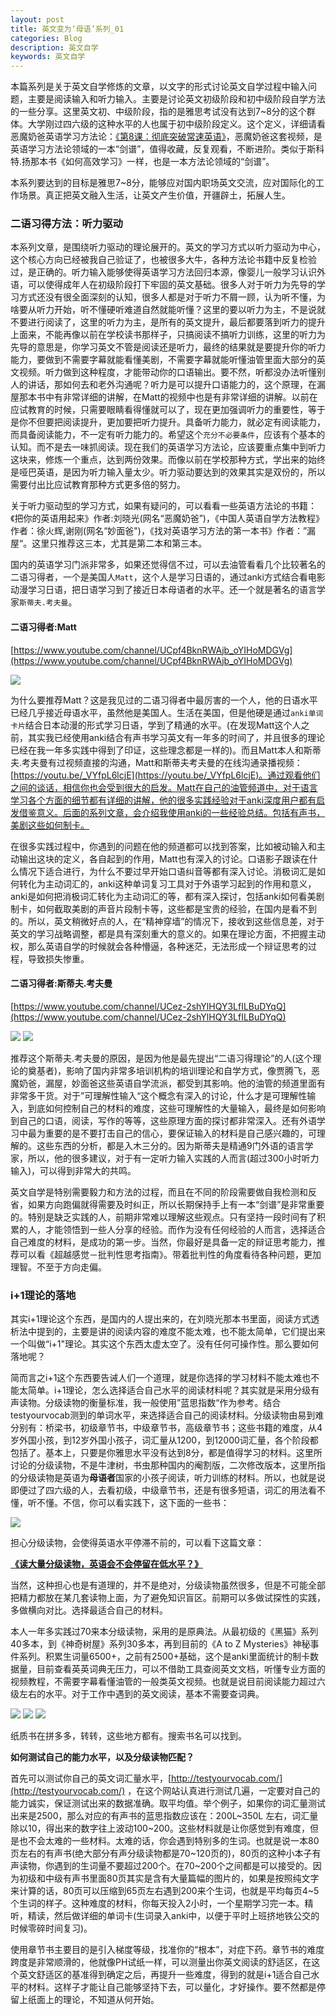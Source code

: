 ```yaml
---
layout: post
title: 英文变为‘母语’系列_01
categories: Blog
description: 英文自学
keywords: 英文自学
---
```


本篇系列是关于英文自学修炼的文章，以文字的形式讨论英文自学过程中输入问题，主要是阅读输入和听力输入。主要是讨论英文初级阶段和初中级阶段自学方法的一些分享。这里英文初、中级阶段，指的是雅思考试没有达到7~8分的这个群体。大学刚过四六级的这种水平的人也属于初中级阶段定义。这个定义，详细请看恶魔奶爸英语学习方法论：[《第8课：彻底突破常速英语》](https://www.bilibili.com/video/BV1jT4y157YT?p=8)，恶魔奶爸这套视频，是英语学习方法论领域的一本“剑谱”，值得收藏，反复观看，不断进阶。类似于斯科特.扬那本书《如何高效学习》一样，也是一本方法论领域的“剑谱”。

本系列要达到的目标是雅思7~8分，能够应对国内职场英文交流，应对国际化的工作场景。真正把英文融入生活，让英文产生价值，开疆辟土，拓展人生。

### 二语习得方法：听力驱动

本系列文章，是围绕听力驱动的理论展开的。英文的学习方式以听力驱动为中心，这个核心方向已经被我自己验证了，也被很多大牛，各种方法论书籍中反复检验过，是正确的。听力输入能够使得英语学习方法回归本源，像婴儿一般学习认识外语，可以使得成年人在初级阶段打下牢固的英文基础。很多人对于听力为先导的学习方式还没有很全面深刻的认知，很多人都是对于听力不屑一顾，认为听不懂，为啥要从听力开始，听不懂硬听难道自然就能听懂？这里的要以听力为主，不是说就不要进行阅读了，这里的听力为主，是所有的英文提升，最后都要落到听力的提升上面来，不能再像以前在学校读书那样子，只搞阅读不搞听力训练，这里的听力为先导的意思是，你学习英文不管是阅读还是听力，最终的结果就是要提升你的听力能力，要做到不需要字幕就能看懂美剧，不需要字幕就能听懂油管里面大部分的英文视频。听力做到这种程度，才能带动你的口语输出。要不然，听都没办法听懂别人的讲话，那如何去和老外沟通呢？听力是可以提升口语能力的，这个原理，在漏屋那本书中有非常详细的讲解，在Matt的视频中也是有非常详细的讲解。以前在应试教育的时候，只需要眼睛看得懂就可以了，现在更加强调听力的重要性，等于是你不但要把阅读提升，更加要把听力提升。具备听力能力，就必定有阅读能力，而具备阅读能力，不一定有听力能力的。希望这个`充分不必要条件`，应该有个基本的认知。而不是去一味抓阅读。现在我们的英语学习方法论，应该要重点集中到听力这块来，修炼一个重点，达到两份效果。而像以前在学校那种方式，学出来的始终是哑巴英语，是因为听力输入量太少。听力驱动要达到的效果其实是双份的，所以需要付出比应试教育那种方式更多倍的努力。

关于听力驱动型的学习方式，如果有疑问的，可以看看一些英语方法论的书籍：《把你的英语用起来》作者:刘晓光(网名“恶魔奶爸”)，《中国人英语自学方法教程》作者：徐火辉,谢刚(网名“妙面爸")，《找对英语学习方法的第一本书》作者：”漏屋“。这里只推荐这三本，尤其是第二本和第三本。

国内的英语学习门派非常多，如果还觉得信不过，可以去油管看看几个比较著名的二语习得者，一个是美国人`Matt`，这个人是学习日语的，通过anki方式结合看电影动漫学习日语，把日语学习到了接近日本母语者的水平。还一个就是著名的语言学家`斯蒂夫.考夫曼`。



#### 二语习得者:Matt

[https://www.youtube.com/channel/UCpf4BknRWAjb_oYIHoMDGVg](https://www.youtube.com/channel/UCpf4BknRWAjb_oYIHoMDGVg)

<img src="https://cs-cn.top//images/posts/matt_japan.png"/>

为什么要推荐Matt？这是我见过的二语习得者中最厉害的一个人，他的日语水平已经几乎接近母语水平，虽然他是美国人。生活在美国，但是他硬是通过`anki单词卡片`结合日本动漫的形式学习日语，学到了精通的水平。(在发现Matt这个人之前，其实我已经使用anki结合有声书学习英文有一年多的时间了，并且很多的理论已经在我一年多实践中得到了印证，这些理念都是一样的)。而且Matt本人和斯蒂夫.考夫曼有过视频直接的沟通，Matt和斯蒂夫考夫曼的在线沟通录播视频：[https://youtu.be/_VYfpL6lcjE](https://youtu.be/_VYfpL6lcjE)。通过观看他们之间的谈话，相信你也会受到很大的启发。Matt在自己的油管频道中，对于语言学习各个方面的细节都有详细的讲解，他的很多实践经验对于anki深度用户都有启发借鉴意义。后面的系列文章，会介绍我使用anki的一些经验总结。包括有声书，美剧这些如何制卡。



在很多实践过程中，你遇到的问题在他的频道都可以找到答案，比如被动输入和主动输出这块的定义，各自起到的作用，Matt也有深入的讨论。口语影子跟读在什么情况下适合进行，为什么不要过早开始口语纠音等都有深入讨论。消极词汇是如何转化为主动词汇的，anki这种单词复习工具对于外语学习起到的作用和意义，anki是如何把消极词汇转化为主动词汇的等，都有深入探讨，包括anki如何看美剧制卡，如何截取美剧的声音片段制卡等，这些都是宝贵的经验，在国内是看不到的。所以，英文稍微好点的人，在“精神穿墙”的情况下，接收到这些信息差，对于英文的学习战略调整，都是具有深刻重大的意义的。如果在理论方面，不把握主动权，那么英语自学的时候就会各种懵逼，各种迷茫，无法形成一个辩证思考的过程，导致损失惨重。



#### 二语习得者:斯蒂夫.考夫曼

[https://www.youtube.com/channel/UCez-2shYlHQY3LfILBuDYqQ](https://www.youtube.com/channel/UCez-2shYlHQY3LfILBuDYqQ)

<img src="https://cs-cn.top//images/posts/steve.kaofuman.png"/>

<img src="https://cs-cn.top//images/posts/steve_kaofmann_youtube.png"/>

推荐这个斯蒂夫.考夫曼的原因，是因为他是最先提出“二语习得理论”的人(这个理论的奠基者)，影响了国内非常多培训机构的培训理论和自学方式，像贾腾飞，恶魔奶爸，漏屋，妙面爸这些英语自学流派，都受到其影响。他的油管的频道里面有非常多干货。对于”可理解性输入“这个概念有深入的讨论，什么才是可理解性输入，到底如何控制自己的材料的难度，这些可理解性的大量输入，最终是如何影响到自己的口语，阅读，写作的等等，这些原理方面的探讨都非常深入。还有外语学习中最为重要的是不要打击自己的信心，要保证输入的材料是自己感兴趣的，可理解的。这些东西的分析，都是入木三分的。因为斯蒂夫是精通9门外语的语言学家，所以，他的很多建议，对于有一定听力输入实践的人而言(超过300小时听力输入)，可以得到非常大的共鸣。

英文自学是特别需要毅力和方法的过程，而且在不同的阶段需要做自我检测和反省，如果方向跑偏就得需要及时纠正，所以长期保持手上有一本“剑谱”是非常重要的。特别是缺乏实践的人，前期非常难以理解这些观点。只有坚持一段时间有了积累的人，才能领悟到一些人分享的经验。而作为没有任何经验的人而言，选择适合自己难度的材料，是成功的第一步。当然，你最好是具备一定的辩证思考能力，推荐可以看《超越感觉－批判性思考指南》。带着批判性的角度看待各种问题，更加理智。不至于方向走偏。



### i+1理论的落地

其实i+1理论这个东西，是国内的人提出来的，在刘晓光那本书里面，阅读方式透析法中提到的，主要是讲的阅读内容的难度不能太难，也不能太简单，它们提出来一个叫做“i+1"理论。其实这个东西太虚太空了。没有任何可操作性。那么要如何落地呢？

简而言之i+1这个东西要告诫人们一个道理，就是你选择的学习材料不能太难也不能太简单。i+1理论，怎么选择适合自己水平的阅读材料呢？其实就是采用分级有声读物。分级读物的衡量标准，我一般使用”蓝思指数“作为参考。结合testyourvocab测到的单词水平，来选择适合自己的阅读材料。分级读物由易到难分别有：桥梁书，初级章节书，中级章节书，高级章节书；这些书籍的难度，从4岁外国小孩，到12岁外国小孩子，词汇量从1200，到12000词汇量，各个阶段都包括了。基本上，只要是你雅思水平没有达到8分，都是值得学习的材料。这里所讨论的分级读物，不是牛津树，书虫那种国内的阉割版，二次修改版本，这里所指的分级读物是英语为**母语者**国家的小孩子阅读，听力训练的材料。所以，也就是说即便过了四六级的人，去看初级，中级章节书，还是有很多短语，词汇的用法看不懂，听不懂。不信，你可以看实践下，这下面的一些书：

<img src="https://cs-cn.top//images/posts/20210713034432.png"/>



担心分级读物，会使得英语水平停滞不前的，可以看下这篇文章：

[**《读大量分级读物，英语会不会停留在低水平？》**](https://mp.weixin.qq.com/s/FMdjiljy0OTTLQXCgHnzJA)

当然，这种担心也是有道理的，并不是绝对，分级读物虽然很多，但是不可能全部把精力都放在某几套读物上面，为了避免知识盲区。前期可以多做试探性的实践，多做横向对比。选择最适合自己的材料。

本人一年多实践过70来本分级读物，采用的是原典法。从最初级的《黑猫》系列40多本，到《神奇树屋》系列30多本，再到目前的《A to Z Mysteries》神秘事件系列。积累生词量6500+，之前有2500+基础，这个是anki里面统计的制卡数据量，目前查看英英词典无压力，可以不借助工具查阅英文文档，听懂专业方面的视频教程，不需要字幕看懂油管的一般类英文视频。也就是说目前阅读能力超过六级左右的水平。对于工作中遇到的英文阅读，基本不需要查词典。

<img src="https://cs-cn.top//images/posts/20210713044529.png"/>

<img src="https://cs-cn.top//images/posts/20210713044608.png"/>

<img src="https://cs-cn.top//images/posts/20210713044649.png"/>

纸质书在拼多多，转转，这些地方都有。搜索书名可以找到。

**如何测试自己的能力水平，以及分级读物匹配？**

首先可以测试你自己的英文词汇量水平，[http://testyourvocab.com/](http://testyourvocab.com/) ，在这个网站认真进行测试几遍，一定要对自己的能力诚实，保证测试出来的数据准确。取平均值。举个例子，如果你的词汇量测试出来是2500，那么对应的有声书的蓝思指数应该在：200L~350L 左右，词汇量除以10，得出来的数字往上波动100~200。这些材料就是让你感觉到有难度，但是也不会太难的一些材料。太难的话，你会遇到特别多的生词。也就是说一本80页左右的有声书(绝大部分有声分级读物都是70~120页的)，80页的这种小本子有声读物，你遇到的生词量不要超过200个。在70~200个之间都是可以接受的。因为初级和中级有声书里面80页其实是含有大量篇幅的图片的，如果是按照纯文字来计算的话，80页可以压缩到65页左右遇到200来个生词，也就是平均每页4~5个生词的样子。这种难度的材料，你每天投入2小时，一个星期学习完一本。精听，精读，然后做详细的单词卡(生词录入anki中，以便于平时上班挤地铁公交的时候零碎时间复习)。

使用章节书主要目的是引入梯度等级，找准你的“根本”，对症下药。章节书的难度跨度是非常顺滑的，他就像PH试纸一样，可以测量出你英文阅读的舒适区，在这个英文舒适区的基准得到确定之后，再提升一些难度，得到的就是i+1适合自己水平的材料。这样子才能让自己能够坚持下去，可以量化，才好操作。要不然都是停留上纸面上的理论，不知道从何开始。





